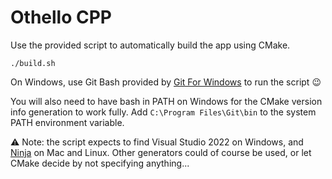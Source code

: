 # Othello CPP

Use the provided script to automatically build the app using CMake.
```shell
./build.sh
```

On Windows, use Git Bash provided by [Git For Windows](https://gitforwindows.org/) to run the script :wink:

You will also need to have bash in PATH on Windows for the CMake version info generation to work fully.
Add `C:\Program Files\Git\bin` to the system PATH environment variable.

:warning: Note: the script expects to find Visual Studio 2022 on Windows,
and [Ninja](https://ninja-build.org/) on Mac and Linux. Other generators could of course be used,
or let CMake decide by not specifying anything...
